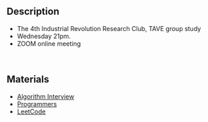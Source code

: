 ## Description
* The 4th Industrial Revolution Research Club, TAVE group study
* Wednesday 21pm. 
* ZOOM online meeting

<BR/>

## Materials
* [Algorithm Interview](https://github.com/onlybooks/algorithm-interview)
* [Programmers](https://programmers.co.kr/)
* [LeetCode](https://leetcode.com/)
